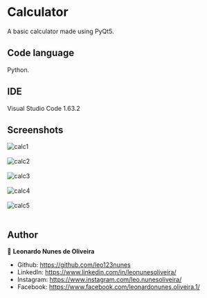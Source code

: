 # Calculator
A basic calculator made using PyQt5.

## Code language
Python.

## IDE
Visual Studio Code 1.63.2

## Screenshots
![calc1](https://user-images.githubusercontent.com/53942734/149025014-84b477d1-2de8-40b4-b4a4-4dcaffbde993.png)<br></br>
![calc2](https://user-images.githubusercontent.com/53942734/149025019-d7d7ec9d-e4f2-4912-8fee-8598f819bda1.png)<br></br>
![calc3](https://user-images.githubusercontent.com/53942734/149025020-e1b7c1a3-ab9e-42a8-80f7-2ebd753b446d.png)<br></br>
![calc4](https://user-images.githubusercontent.com/53942734/149025025-7454efc9-a09b-4534-a10d-5c888d64325f.png)<br></br>
![calc5](https://user-images.githubusercontent.com/53942734/149025028-a2cceca4-bf75-4e7c-b5b2-895db2e30cac.png)<br></br>

## Author

👤 **Leonardo Nunes de Oliveira**

* Github: https://github.com/leo123nunes
* LinkedIn: https://www.linkedin.com/in/leonunesoliveira/
* Instagram: https://www.instagram.com/leo.nunesoliveira/
* Facebook: https://www.facebook.com/leonardonunes.oliveira.1/

